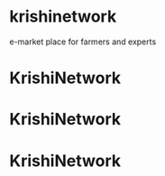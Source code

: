 # krishinetwork
e-market place for farmers and experts
# KrishiNetwork
# KrishiNetwork
# KrishiNetwork
